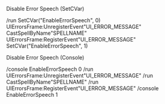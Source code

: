 Disable Error Speech (SetCVar)

/run SetCVar("EnableErrorSpeech", 0) UIErrorsFrame:UnregisterEvent"UI_ERROR_MESSAGE" CastSpellByName"SPELLNAME" UIErrorsFrame:RegisterEvent"UI_ERROR_MESSAGE" SetCVar("EnableErrorSpeech", 1)



Disable Error Speech (Console)

/console EnableErrorSpeech 0
/run UIErrorsFrame:UnregisterEvent"UI_ERROR_MESSAGE"
/run CastSpellByName"SPELLNAME"
/run UIErrorsFrame:RegisterEvent"UI_ERROR_MESSAGE"
/console EnableErrorSpeech 1